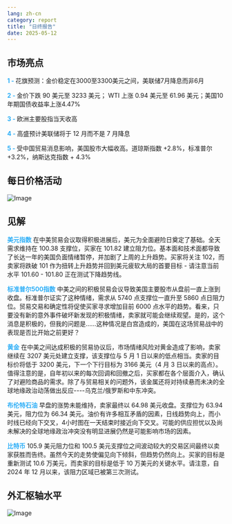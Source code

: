 ```yaml
---
lang: zh-cn
category: report
title: "日终报告"
date: 2025-05-12
---
```



<h2>市场亮点</h2>
<strong style="color: #2caef7;">1 - </strong> 花旗预测：金价稳定在3000至3300美元之间，美联储7月降息而非6月

<strong style="color: #2caef7;">2 - </strong> 金价下跌 90 美元至 3233 美元； WTI 上涨 0.94 美元至 61.96 美元；美国10年期国债收益率上涨4.47%

<strong style="color: #2caef7;">3 - </strong> 欧洲主要股指当天收高

<strong style="color: #2caef7;">4 - </strong> 高盛预计美联储将于 12 月而不是 7 月降息

<strong style="color: #2caef7;">5 - </strong> 受中国贸易消息影响，美国股市大幅收高。道琼斯指数 +2.8%，标准普尔 +3.2%，纳斯达克指数 + 4.3%



<h2>每日价格活动</h2>
<img src="https://markleighedu.github.io/img/May-2025/12-May-2025/price.jpg" alt="Image"/>

<h2>见解</h2>
<strong style="color: #2caef7;">美元指数</strong> 在中美贸易会议取得积极进展后，美元为全面避险日奠定了基础。全天需求维持在 100.38 支撑位，买家在 101.82 建立阻力位。基本面和技术面都导致了长达一年的美国负面情绪暂停，并加剧了上周的上升趋势。买家将关注 102，而卖家将跌破 101 作为扭转上升趋势并回到美元疲软大局的首要目标 - 请注意当前水平 101.60 - 101.80 正在测试下降趋势线。 

<strong style="color: #2caef7;">标准普尔500指数</strong> 中美之间的积极贸易会议导致美国主要股市从盘前一直上涨到收盘。标准普尔证实了这种情绪，需求从 5740 点支撑位一直升至 5860 点日阻力位。贸易交易和确定性将促使买家寻求增加目前 6000 点水平的趋势。看来，只要没有新的意外事件破坏新发现的积极情绪，卖家就可能会继续观望。是的，这个消息是积极的，但我的问题是……这种情况是白宫造成的，美国在这场贸易战中的表现是否比开始之前更好？ 

<strong style="color: #2caef7;">黄金</strong> 在中美之间达成积极的贸易协议后，市场情绪风险对黄金造成了影响，卖家继续在 3207 美元处建立支撑，该支撑位与 5 月 1 日以来的低点相当。卖家的目标价将低于 3200 美元，下一个下行目标为 3166 美元（4 月 3 日以来的高点）。值得注意的是，自年初以来的每次回调和回撤之后，买家都在各个层面介入，确认了对避险商品的需求。除了与贸易相关的问题外，该金属还将对持续悬而未决的全球地缘政治动荡做出反应----乌克兰/俄罗斯和中东冲突。 

<strong style="color: #2caef7;">布伦特石油</strong> 早盘的涨势未能维持，卖家最终以 64.98 美元收盘。支撑位为 63.94 美元，阻力位为 66.34 美元。油价有许多相互矛盾的因素，日线趋势向上，而小时线已经向下交叉，4小时图在一天结束时接近向下交叉。可能的供应担忧以及尚未解决的全球地缘政治冲突没有明显进展仍然是可能影响市场的因素。 

<strong style="color: #2caef7;">比特币</strong> 105.9 美元阻力位和 100.5 美元支撑位之间波动较大的交易区间最终以卖家获胜而告终。虽然今天的走势使偏见向下倾斜，但趋势仍然向上。买家的目标是重新测试 10.6 万美元，而卖家的目标是低于 10 万美元的关键水平。请注意，自 2024 年 12 月以来，该阻力区域已被第三次测试。



<h2>外汇枢轴水平</h2>
<img src="https://markleighedu.github.io/img/May-2025/12-May-2025/pivot.jpg" alt="Image"/>